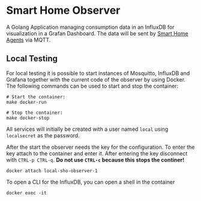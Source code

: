 # Smart Home Observer
A Golang Application managing consumption data in an InfluxDB for visualization
in a Grafan Dashboard. The data will be sent by [Smart Home Agents](https://github.com/salex-org/smart-home-agent)
via MQTT.

## Local Testing

For local testing it is possible to start instances of Mosquitto, InfluxDB and Grafana together with the
current code of the observer by using Docker.
The following commands can be used to start and stop the container:

```shell
# Start the container:
make docker-run

# Stop the container:
make docker-stop
```

All services will initially be created with a user named `local` using `localsecret` as the password.

After the start the observer needs the key for the configuration. To enter the key attach to the container
and enter it. After entering the key disconnect with `CTRL-p CTRL-q`. **Do not use `CTRL-c` because this stops the continer!**

```shell
docker attach local-sho-observer-1
```

To open a CLI for the InfluxDB, you can open a shell in the container

```shell
docker exec -it 
```
